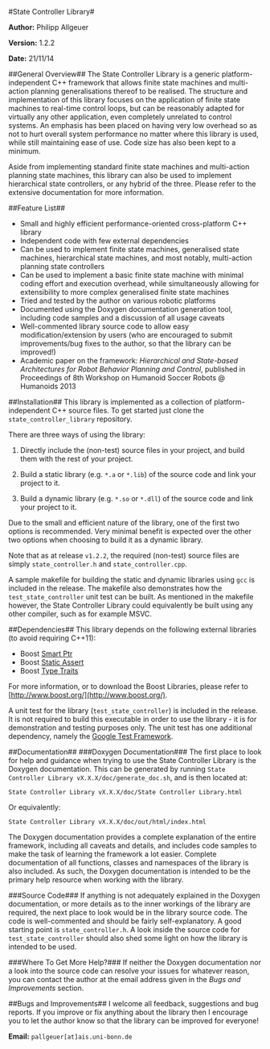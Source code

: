 #State Controller Library#

**Author:** Philipp Allgeuer

**Version:** 1.2.2

**Date:** 21/11/14

##General Overview##
The State Controller Library is a generic platform-independent C++ framework that allows finite state machines and multi-action planning generalisations thereof to be realised. The structure and implementation of this library focuses on the application of finite state machines to real-time control loops, but can be reasonably adapted for virtually any other application, even completely unrelated to control systems. An emphasis has been placed on having very low overhead so as not to hurt overall system performance no matter where this library is used, while still maintaining ease of use. Code size has also been kept to a minimum.

Aside from implementing standard finite state machines and multi-action planning state machines, this library can also be used to implement hierarchical state controllers, or any hybrid of the three. Please refer to the extensive documentation for more information.

##Feature List##
- Small and highly efficient performance-oriented cross-platform C++ library
- Independent code with few external dependencies
- Can be used to implement finite state machines, generalised state machines, hierarchical state machines, and most notably, multi-action planning state controllers
- Can be used to implement a basic finite state machine with minimal coding effort and execution overhead, while simultaneously allowing for extensibility to more complex generalised finite state machines
- Tried and tested by the author on various robotic platforms
- Documented using the Doxygen documentation generation tool, including code samples and a discussion of all usage caveats
- Well-commented library source code to allow easy modification/extension by users (who are encouraged to submit improvements/bug fixes to the author, so that the library can be improved!)
- Academic paper on the framework: *Hierarchical and State-based Architectures for Robot Behavior Planning and Control*, published in Proceedings of 8th Workshop on Humanoid Soccer Robots @ Humanoids 2013

##Installation##
This library is implemented as a collection of platform-independent C++ source files. To get started just clone the `state_controller_library` repository.

There are three ways of using the library:

1. Directly include the (non-test) source files in your project, and build them with the rest of your project.

2. Build a static library (e.g. `*.a` or `*.lib`) of the source code and link your project to it.

3. Build a dynamic library (e.g. `*.so` or `*.dll`) of the source code and link your project to it.

Due to the small and efficient nature of the library, one of the first two options is recommended. Very minimal benefit is expected over the other two options when choosing to build it as a dynamic library.

Note that as at release `v1.2.2`, the required (non-test) source files are simply `state_controller.h` and `state_controller.cpp`.

A sample makefile for building the static and dynamic libraries using `gcc` is included in the release. The makefile also demonstrates how the `test_state_controller` unit test can be built. As mentioned in the makefile however, the State Controller Library could equivalently be built using any other compiler, such as for example MSVC.

##Dependencies##
This library depends on the following external libraries (to avoid requiring C++11):
- Boost [Smart Ptr](http://www.boost.org/doc/libs/release/libs/smart_ptr/)
- Boost [Static Assert](http://www.boost.org/doc/libs/release/libs/static_assert/)
- Boost [Type Traits](http://www.boost.org/doc/libs/release/libs/type_traits/)

For more information, or to download the Boost Libraries, please refer to [http://www.boost.org/](http://www.boost.org/).

A unit test for the library (`test_state_controller`) is included in the release. It is not required to build this executable in order to use the library - it is for demonstration and testing purposes only. The unit test has one additional dependency, namely the [Google Test Framework](https://code.google.com/p/googletest/).

##Documentation##
###Doxygen Documentation###
The first place to look for help and guidance when trying to use the State Controller Library is the Doxygen documentation. This can be generated by running `State Controller Library vX.X.X/doc/generate_doc.sh`, and is then located at:

`State Controller Library vX.X.X/doc/State Controller Library.html`

Or equivalently:

`State Controller Library vX.X.X/doc/out/html/index.html`

The Doxygen documentation provides a complete explanation of the entire framework, including all caveats and details, and includes code samples to make the task of learning the framework a lot easier. Complete documentation of all functions, classes and namespaces of the library is also included. As such, the Doxygen documentation is intended to be the primary help resource when working with the library.

###Source Code###
If anything is not adequately explained in the Doxygen documentation, or more details as to the inner workings of the library are required, the next place to look would be in the library source code. The code is well-commented and should be fairly self-explanatory. A good starting point is `state_controller.h`. A look inside the source code for `test_state_controller` should also shed some light on how the library is intended to be used.

###Where To Get More Help?###
If neither the Doxygen documentation nor a look into the source code can resolve your issues for whatever reason, you can contact the author at the email address given in the *Bugs and Improvements* section.

##Bugs and Improvements##
I welcome all feedback, suggestions and bug reports. If you improve or fix anything about the library then I encourage you to let the author know so that the library can be improved for everyone!

**Email:** `pallgeuer[at]ais.uni-bonn.de`
